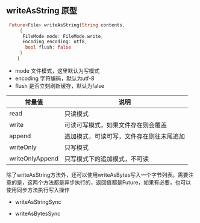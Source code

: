 
## writeAsString 原型
```dart
 Future<File> writeAsString(String contents,
     {
      FileMode mode: FileMode.write,
      Encoding encoding: utf8,
       bool flush: false
     }
    )
```
- mode 文件模式，这里默认为写模式
- encoding 字符编码，默认为utf-8
- flush 是否立刻刷新缓存，默认为false

| 常量值 | 说明 |
|----|----|
|read	|只读模式|
|write	|可读可写模式，如果文件存在则会覆盖|
|append	|追加模式，可读可写，文件存在则往末尾追加|
|writeOnly	|只写模式|
|writeOnlyAppend	|只写模式下的追加模式，不可读|

除了writeAsString方法外，还可以使用writeAsBytes写入一个字节列表。需要注意的是，这两个方法都是异步执行的，返回值都是Future，如果有必要，也可以使用同步方法执行写入操作

- writeAsStringSync

- writeAsBytesSync

